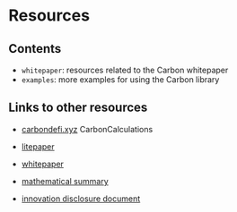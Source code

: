 # Resources

## Contents

- `whitepaper`: resources related to the Carbon whitepaper
- `examples`: more examples for using the Carbon library



## Links to other resources

- [carbondefi.xyz][site] CarbonCalculations

- [litepaper][litepaper]

- [whitepaper][whitepaper]

- [mathematical summary][mathsummary]

- [innovation disclosure document][patent]



[site]:https://carbondefi.xyz
[whitepaper]:https://carbondefi.xyz/whitepaper
[litepaper]:https://carbondefi.xyz/litepaper
[patent]:https://carbondefi.xyz/patent
[mathsummary]:https://carbondefi.xyz/mathsummary
[github]:https://github.com/bancorprotocol
[simulator]:https://github.com/bancorprotocol/carbon-simulator